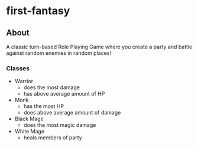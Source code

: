 # first-fantasy

## About
A classic turn-based Role Playing Game where you create a party and battle
against random enemies in random places!

### Classes
* Warrior
   * does the most damage
   * has above average amount of HP
* Monk
   * has the most HP
   * does above average amount of damage
* Black Mage
   * does the most magic damage
* White Mage
   * heals members of party
